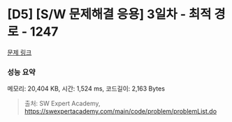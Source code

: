 # [D5] [S/W 문제해결 응용] 3일차 - 최적 경로 - 1247 

[문제 링크](https://swexpertacademy.com/main/code/problem/problemDetail.do?contestProbId=AV15OZ4qAPICFAYD) 

### 성능 요약

메모리: 20,404 KB, 시간: 1,524 ms, 코드길이: 2,163 Bytes



> 출처: SW Expert Academy, https://swexpertacademy.com/main/code/problem/problemList.do